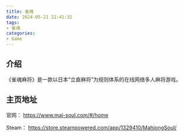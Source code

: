 ```yaml
---
title: 雀魂
date: 2024-05-21 22:41:32
tags:
- 雀魂
categories:
- Game
---
```


## 介绍

《雀魂麻将》是一款以日本“立直麻将”为规则体系的在线网络多人麻将游戏。
<!-- more -->

## 主页地址

官网： https://www.maj-soul.com/#/home

Steam： https://store.steampowered.com/app/1329410/MahjongSoul/